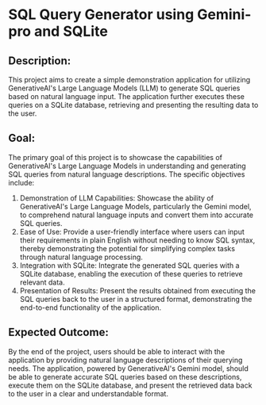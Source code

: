 # SQL Query Generator using Gemini-pro and SQLite

## Description:
This project aims to create a simple demonstration application for utilizing GenerativeAI's Large Language Models (LLM) to generate SQL queries based on natural language input. The application further executes these queries on a SQLite database, retrieving and presenting the resulting data to the user.

## Goal:
The primary goal of this project is to showcase the capabilities of GenerativeAI's Large Language Models in understanding and generating SQL queries from natural language descriptions. The specific objectives include:

1. Demonstration of LLM Capabilities: Showcase the ability of GenerativeAI's Large Language Models, particularly the Gemini model, to comprehend natural language inputs and convert them into accurate SQL queries.
2. Ease of Use: Provide a user-friendly interface where users can input their requirements in plain English without needing to know SQL syntax, thereby demonstrating the potential for simplifying complex tasks through natural language processing.
3. Integration with SQLite: Integrate the generated SQL queries with a SQLite database, enabling the execution of these queries to retrieve relevant data.
4. Presentation of Results: Present the results obtained from executing the SQL queries back to the user in a structured format, demonstrating the end-to-end functionality of the application.

## Expected Outcome:
By the end of the project, users should be able to interact with the application by providing natural language descriptions of their querying needs. The application, powered by GenerativeAI's Gemini model, should be able to generate accurate SQL queries based on these descriptions, execute them on the SQLite database, and present the retrieved data back to the user in a clear and understandable format.
